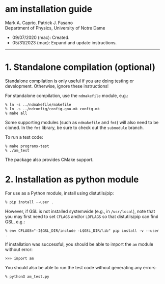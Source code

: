 # am installation guide #

Mark A. Caprio, Patrick J. Fasano  
Department of Physics, University of Notre Dame

+ 09/07/2020 (mac): Created.
+ 05/31/2023 (mac): Expand and update instructions.

----------------------------------------------------------------

# 1. Standalone compilation (optional)

Standalone compilation is only useful if you are doing testing or development.
Otherwise, ignore these instructions!

For standalone compilation, use the `ndmakefile` module, e.g.:

  ~~~~~~~~~~~~~~~~
  % ln -s ../ndmakefile/makefile
  % ln -s ../ndconfig/config-gnu.mk config.mk
  % make all
  ~~~~~~~~~~~~~~~~

Some supporting modules (such as `ndmakefile` and `fmt`) will also need to be
cloned.  In the `fmt` library, be sure to check out the `submodule` branch.

To run a test code:

  ~~~~~~~~~~~~~~~~
  % make programs-test
  % ./am_test
  ~~~~~~~~~~~~~~~~

The package also provides CMake support.

# 2. Installation as python module

For use as a Python module, install using distutils/pip:

   ~~~~~~~~~~~~~~~~
   % pip install --user .
   ~~~~~~~~~~~~~~~~

However, if GSL is not installed systemwide (e.g., in `/usr/local`), note that
you may first need to set `CFLAGS` and/or `LDFLAGS` so that distutils/pip can
find GSL, e.g.:

   ~~~~~~~~~~~~~~~~
   % env CFLAGS="-I$GSL_DIR/include -L$GSL_DIR/lib" pip install -v --user .
   ~~~~~~~~~~~~~~~~

If installation was successful, you should be able to import the `am` module without error:

   ~~~~~~~~~~~~~~~~
   >>> import am
   ~~~~~~~~~~~~~~~~
   
You should also be able to run the test code without generating any errors:

   ~~~~~~~~~~~~~~~~
   % python3 am_test.py
   ~~~~~~~~~~~~~~~~

